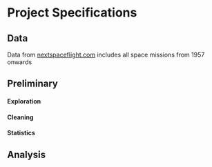 # Project Specifications
## Data
Data from [nextspaceflight.com](nextspaceflight.com) includes all space missions from 1957 onwards

## Preliminary
#### Exploration
#### Cleaning
#### Statistics

## Analysis
